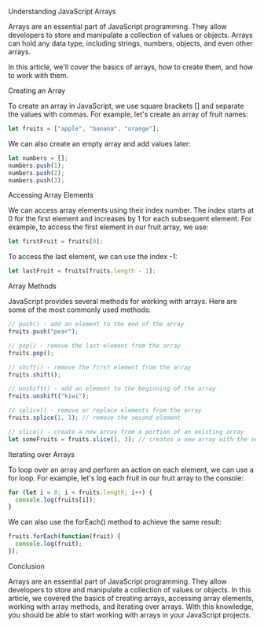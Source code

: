 Understanding JavaScript Arrays

Arrays are an essential part of JavaScript programming. They allow developers to store and manipulate a collection of values or objects. Arrays can hold any data type, including strings, numbers, objects, and even other arrays.

In this article, we'll cover the basics of arrays, how to create them, and how to work with them.

Creating an Array

To create an array in JavaScript, we use square brackets [] and separate the values with commas. For example, let's create an array of fruit names:

```js
let fruits = ["apple", "banana", "orange"];
```

We can also create an empty array and add values later:

```js
let numbers = [];
numbers.push(1);
numbers.push(2);
numbers.push(3);
```

Accessing Array Elements

We can access array elements using their index number. The index starts at 0 for the first element and increases by 1 for each subsequent element. For example, to access the first element in our fruit array, we use:

```js
let firstFruit = fruits[0];
```

To access the last element, we can use the index -1:

```js
let lastFruit = fruits[fruits.length - 1];
```

Array Methods

JavaScript provides several methods for working with arrays. Here are some of the most commonly used methods:

```js
// push() - add an element to the end of the array
fruits.push("pear");

// pop() - remove the last element from the array
fruits.pop();

// shift() - remove the first element from the array
fruits.shift();

// unshift() - add an element to the beginning of the array
fruits.unshift("kiwi");

// splice() - remove or replace elements from the array
fruits.splice(1, 1); // remove the second element

// slice() - create a new array from a portion of an existing array
let someFruits = fruits.slice(1, 3); // creates a new array with the second and third elements
```

Iterating over Arrays

To loop over an array and perform an action on each element, we can use a for loop. For example, let's log each fruit in our fruit array to the console:

```js
for (let i = 0; i < fruits.length; i++) {
  console.log(fruits[i]);
}
```

We can also use the forEach() method to achieve the same result:

```js
fruits.forEach(function(fruit) {
  console.log(fruit);
});
```

Conclusion

Arrays are an essential part of JavaScript programming. They allow developers to store and manipulate a collection of values or objects. In this article, we covered the basics of creating arrays, accessing array elements, working with array methods, and iterating over arrays. With this knowledge, you should be able to start working with arrays in your JavaScript projects.
